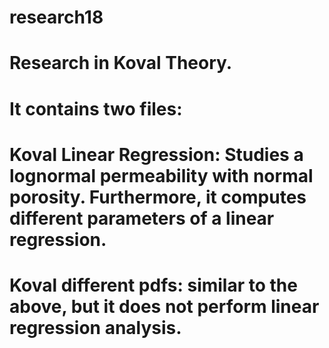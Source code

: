 # research18
# Research in Koval Theory.

# It contains two files:

# Koval Linear Regression: Studies a lognormal permeability with normal porosity. Furthermore, it computes different parameters of a linear regression.
# Koval different pdfs: similar to the above, but it does not perform linear regression analysis.
